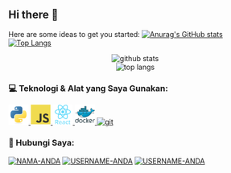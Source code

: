 ## Hi there 👋
Here are some ideas to get you started:
[![Anurag's GitHub stats](https://github-readme-stats.vercel.app/api?username=syhenn1&show_icons=true&theme=radical)](https://github.com/anuraghazra/github-readme-stats)
[![Top Langs](https://github-readme-stats.vercel.app/api/top-langs/?username=syhenn1&layout=compact&theme=radical)](https://github.com/anuraghazra/github-readme-stats)

<p align="center">
  <img src="https://github-readme-stats.vercel.app/api?username=syhenn1&show_icons=true&theme=tokyonight" alt="github stats" />
  <br/>
  <img src="https://github-readme-stats.vercel.app/api/top-langs/?username=syhenn1&layout=compact&theme=tokyonight" alt="top langs" />
</p>

### 💻 Teknologi & Alat yang Saya Gunakan:

<p align="left">
  <a href="https://www.python.org" target="_blank" rel="noreferrer"> <img src="https://raw.githubusercontent.com/devicons/devicon/master/icons/python/python-original.svg" alt="python" width="40" height="40"/> </a>
  <a href="https://developer.mozilla.org/en-US/docs/Web/JavaScript" target="_blank" rel="noreferrer"> <img src="https://raw.githubusercontent.com/devicons/devicon/master/icons/javascript/javascript-original.svg" alt="javascript" width="40" height="40"/> </a>
  <a href="https://reactjs.org/" target="_blank" rel="noreferrer"> <img src="https://raw.githubusercontent.com/devicons/devicon/master/icons/react/react-original-wordmark.svg" alt="react" width="40" height="40"/> </a>
  <a href="https://www.docker.com/" target="_blank" rel="noreferrer"> <img src="https://raw.githubusercontent.com/devicons/devicon/master/icons/docker/docker-original-wordmark.svg" alt="docker" width="40" height="40"/> </a>
  <a href="https://git-scm.com/" target="_blank" rel="noreferrer"> <img src="https://www.vectorlogo.zone/logos/git-scm/git-scm-icon.svg" alt="git" width="40" height="40"/> </a>
</p>

### 🔗 Hubungi Saya:
<p align="left">
<a href="https://linkedin.com/in/NAMA-ANDA" target="blank"><img align="center" src="https://raw.githubusercontent.com/rahuldkjain/github-profile-readme-generator/master/src/images/icons/Social/linked-in-alt.svg" alt="NAMA-ANDA" height="30" width="40" /></a>
<a href="https://twitter.com/USERNAME-ANDA" target="blank"><img align="center" src="https://raw.githubusercontent.com/rahuldkjain/github-profile-readme-generator/master/src/images/icons/Social/twitter.svg" alt="USERNAME-ANDA" height="30" width="40" /></a>
<a href="https://instagram.com/USERNAME-ANDA" target="blank"><img align="center" src="https://raw.githubusercontent.com/rahuldkjain/github-profile-readme-generator/master/src/images/icons/Social/instagram.svg" alt="USERNAME-ANDA" height="30" width="40" /></a>
</p>

<!--
**syhenn1/syhenn1** is a ✨ _special_ ✨ repository because its `README.md` (this file) appears on your GitHub profile.
halo
Here are some ideas to get you started:
[![Anurag's GitHub stats](https://github-readme-stats.vercel.app/api?username=syhenn1&show_icons=true&theme=radical)](https://github.com/anuraghazra/github-readme-stats)
[![Top Langs](https://github-readme-stats.vercel.app/api/top-langs/?username=NAMA-USERNAME-ANDA&layout=compact&theme=radical)](https://github.com/anuraghazra/github-readme-stats)
- 🔭 I’m currently working on ...
- 🌱 I’m currently learning ...
- 👯 I’m looking to collaborate on ...
- 🤔 I’m looking for help with ...
- 💬 Ask me about ...
- 📫 How to reach me: ...
- 😄 Pronouns: ...
- ⚡ Fun fact: ...
-->
